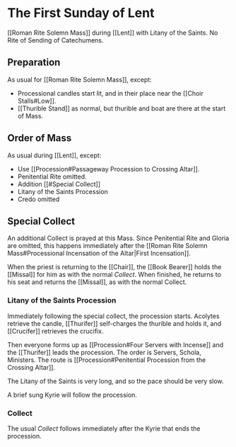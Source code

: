 # The First Sunday of Lent
[[Roman Rite Solemn Mass]] during [[Lent]] with Litany of the Saints. No Rite of Sending of Catechumens.

## Preparation
As usual for [[Roman Rite Solemn Mass]], except:

- Processional candles start lit, and in their place near the [[Choir Stalls#Low]].
- [[Thurible Stand]] as normal, but thurible and boat are there at the start of Mass.

## Order of Mass
As usual during [[Lent]], except:

- Use [[Procession#Passageway Procession to Crossing Altar]].
- Penitential Rite omitted.
- Addition [[#Special Collect]]
- Litany of the Saints Procession
- Credo omitted

## Special Collect
An additional Collect is prayed at this Mass. Since Penitential Rite and Gloria are omitted, this happens immediately after the [[Roman Rite Solemn Mass#Processional Incensation of the Altar|First Incensation]].

When the priest is returning to the [[Chair]], the [[Book Bearer]] holds the [[Missal]] for him as with the normal _Collect_. When finished, he returns to his seat and returns the [[Missal]], as with the normal Collect.

### Litany of the Saints Procession
Immediately following the special collect, the procession starts. Acolytes retrieve the candle, [[Thurifer]] self-charges the thurible and holds it, and [[Crucifer]] retrieves the crucifix.

Then everyone forms up as [[Procession#Four Servers with Incense]] and the [[Thurifer]] leads the procession. The order is Servers, Schola, Ministers. The route is [[Procession#Penitential Procession from the Crossing Altar]].

The Litany of the Saints is very long, and so the pace should be very slow.

A brief sung Kyrie will follow the procession.

### Collect
The usual _Collect_ follows immediately after the Kyrie that ends the procession.